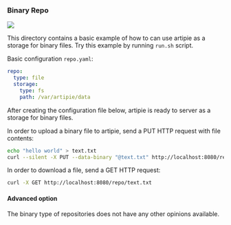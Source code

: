 ### Binary Repo

[![](https://github.com/artipie/artipie/workflows/Proof::binary/badge.svg)](./examples/binary)

This directory contains a basic example of how to can use artipie as a storage for binary files.
Try this example by running `run.sh` script.

Basic configuration `repo.yaml`:

```yaml
repo:
  type: file
  storage:
    type: fs
    path: /var/artipie/data
```

After creating the configuration file below, artipie is ready to server as a storage for binary files.

In order to upload a binary file to artipie, send a PUT HTTP request with file contents:

```bash
echo "hello world" > text.txt
curl --silent -X PUT --data-binary "@text.txt" http://localhost:8080/repo/text.txt
```

In order to download a file, send a GET HTTP request:

```bash
curl -X GET http://localhost:8080/repo/text.txt
```

#### Advanced option

The binary type of repositories does not have any other opinions available.
